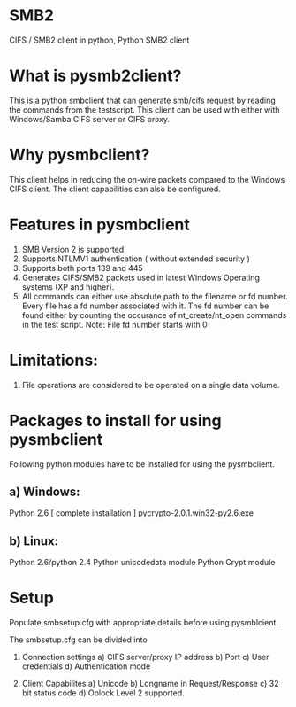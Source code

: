 SMB2
====

CIFS / SMB2 client in python, Python SMB2 client

What is pysmb2client?
====================

This is a python smbclient that can generate smb/cifs request by reading the commands
from the testscript.  This client can be used with either with Windows/Samba CIFS server 
or CIFS proxy.  

Why pysmbclient?
================

This client helps in reducing the on-wire packets compared to the Windows CIFS client.
The client capabilities can also be configured.

Features in pysmbclient
=======================

1) SMB Version 2 is supported
2) Supports NTLMV1 authentication ( without extended security )
3) Supports both ports 139 and 445
4) Generates CIFS/SMB2 packets used in latest Windows Operating systems 
   (XP and higher).
5) All commands can either use absolute path to the filename or fd number. Every   file has a fd number associated with it. The fd number can be found either 
   by counting the occurance of nt_create/nt_open commands in the test script. 
   Note: File fd number starts with 0


Limitations:
============

1) File operations are considered to be operated on a single data volume.


Packages to install for using pysmbclient 
=========================================

Following python modules have to be installed for using the pysmbclient.

a) Windows:
   -------
   Python 2.6 [ complete installation ]
   pycrypto-2.0.1.win32-py2.6.exe


b) Linux:
   ------
   Python 2.6/python 2.4
   Python unicodedata module
   Python Crypt module


Setup
=====

Populate smbsetup.cfg with appropriate details before using pysmblcient.

The smbsetup.cfg can be divided into 
1) Connection settings 
    a) CIFS server/proxy IP address 
    b) Port
    c) User credentials 
    d) Authentication mode

2) Client Capabilites
    a) Unicode
    b) Longname in Request/Response
    c) 32 bit status code
    d) Oplock Level 2 supported.
